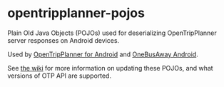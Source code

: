 opentripplanner-pojos
=====================

Plain Old Java Objects (POJOs) used for deserializing OpenTripPlanner server responses on Android devices.

Used by [OpenTripPlanner for Android](https://github.com/CUTR-at-USF/OpenTripPlanner-for-Android) and [OneBusAway Android](https://github.com/OneBusAway/onebusaway-android).

See [the wiki](https://github.com/CUTR-at-USF/opentripplanner-pojos/wiki) for more information on updating these POJOs, and what versions of OTP API are supported.
